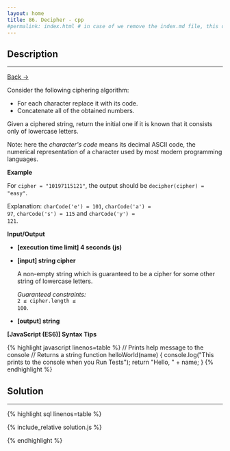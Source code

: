 ```yaml
---
layout: home
title: 86. Decipher - cpp
#permalink: index.html # in case of we remove the index.md file, this doc will be the index page
---
```


<div class="row">
<div class="columnStmt" markdown="1">

## Description

---

[Back -> ](../README.md)

Consider the following ciphering algorithm:

- For each character replace it with its code.
- Concatenate all of the obtained numbers.

Given a ciphered string, return the initial one if it is known that it consists only of lowercase letters.

Note: here the _character's code_ means its decimal ASCII code, the numerical representation of a character used by most modern programming languages.

**Example**

For <code>cipher = "10197115121"</code>, the output should be
<code>decipher(cipher) = "easy"</code>.

Explanation: <code>charCode('e') = 101</code>, <code>charCode('a') = 97</code>, <code>charCode('s') = 115</code> and <code>charCode('y') = 121</code>.

**Input/Output**

- **[execution time limit] 4 seconds (js)**

- **[input] string cipher**

  A non-empty string which is guaranteed to be a cipher for some other string of lowercase letters.

  _Guaranteed constraints:_<br>
  <code>2 ≤ cipher.length ≤ 100</code>.

- **[output] string**

**[JavaScript (ES6)] Syntax Tips**

{% highlight javascript linenos=table %}
// Prints help message to the console
// Returns a string
function helloWorld(name) {
console.log("This prints to the console when you Run Tests");
return "Hello, " + name;
}
{% endhighlight %}

</div>
<div class="columnSol" markdown="1">

## Solution

---

{% highlight sql linenos=table %}

{% include_relative solution.js %}

{% endhighlight %}

</div>
</div>
